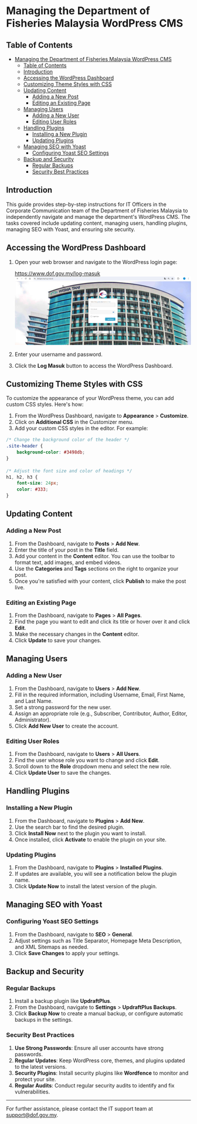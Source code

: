 # Managing the Department of Fisheries Malaysia WordPress CMS

## Table of Contents

- [Managing the Department of Fisheries Malaysia WordPress CMS](#managing-the-department-of-fisheries-malaysia-wordpress-cms)
  - [Table of Contents](#table-of-contents)
  - [Introduction](#introduction)
  - [Accessing the WordPress Dashboard](#accessing-the-wordpress-dashboard)
  - [Customizing Theme Styles with CSS](#customizing-theme-styles-with-css)
  - [Updating Content](#updating-content)
    - [Adding a New Post](#adding-a-new-post)
    - [Editing an Existing Page](#editing-an-existing-page)
  - [Managing Users](#managing-users)
    - [Adding a New User](#adding-a-new-user)
    - [Editing User Roles](#editing-user-roles)
  - [Handling Plugins](#handling-plugins)
    - [Installing a New Plugin](#installing-a-new-plugin)
    - [Updating Plugins](#updating-plugins)
  - [Managing SEO with Yoast](#managing-seo-with-yoast)
    - [Configuring Yoast SEO Settings](#configuring-yoast-seo-settings)
  - [Backup and Security](#backup-and-security)
    - [Regular Backups](#regular-backups)
    - [Security Best Practices](#security-best-practices)

## Introduction

This guide provides step-by-step instructions for IT Officers in the Corporate Communication team of the Department of Fisheries Malaysia to independently navigate and manage the department's WordPress CMS. The tasks covered include updating content, managing users, handling plugins, managing SEO with Yoast, and ensuring site security.

## Accessing the WordPress Dashboard

1. Open your web browser and navigate to the WordPress login page:
   
   https://www.dof.gov.my/log-masuk
   <br>
   ![alt text](screenshot-1.png)
   <br>
2. Enter your username and password.
3. Click the **Log Masuk** button to access the WordPress Dashboard.

## Customizing Theme Styles with CSS

To customize the appearance of your WordPress theme, you can add custom CSS styles. Here's how:

1. From the WordPress Dashboard, navigate to **Appearance** > **Customize**.
2. Click on **Additional CSS** in the Customizer menu.
3. Add your custom CSS styles in the editor. For example:

```css
/* Change the background color of the header */
.site-header {
    background-color: #3498db;
}

/* Adjust the font size and color of headings */
h1, h2, h3 {
    font-size: 24px;
    color: #333;
}
```

## Updating Content

### Adding a New Post

1. From the Dashboard, navigate to **Posts** > **Add New**.
2. Enter the title of your post in the **Title** field.
3. Add your content in the **Content** editor. You can use the toolbar to format text, add images, and embed videos.
4. Use the **Categories** and **Tags** sections on the right to organize your post.
5. Once you're satisfied with your content, click **Publish** to make the post live.

### Editing an Existing Page

1. From the Dashboard, navigate to **Pages** > **All Pages**.
2. Find the page you want to edit and click its title or hover over it and click **Edit**.
3. Make the necessary changes in the **Content** editor.
4. Click **Update** to save your changes.

## Managing Users

### Adding a New User

1. From the Dashboard, navigate to **Users** > **Add New**.
2. Fill in the required information, including Username, Email, First Name, and Last Name.
3. Set a strong password for the new user.
4. Assign an appropriate role (e.g., Subscriber, Contributor, Author, Editor, Administrator).
5. Click **Add New User** to create the account.

### Editing User Roles

1. From the Dashboard, navigate to **Users** > **All Users**.
2. Find the user whose role you want to change and click **Edit**.
3. Scroll down to the **Role** dropdown menu and select the new role.
4. Click **Update User** to save the changes.

## Handling Plugins

### Installing a New Plugin

1. From the Dashboard, navigate to **Plugins** > **Add New**.
2. Use the search bar to find the desired plugin.
3. Click **Install Now** next to the plugin you want to install.
4. Once installed, click **Activate** to enable the plugin on your site.

### Updating Plugins

1. From the Dashboard, navigate to **Plugins** > **Installed Plugins**.
2. If updates are available, you will see a notification below the plugin name.
3. Click **Update Now** to install the latest version of the plugin.

## Managing SEO with Yoast

### Configuring Yoast SEO Settings

1. From the Dashboard, navigate to **SEO** > **General**.
2. Adjust settings such as Title Separator, Homepage Meta Description, and XML Sitemaps as needed.
3. Click **Save Changes** to apply your settings.

## Backup and Security

### Regular Backups

1. Install a backup plugin like **UpdraftPlus**.
2. From the Dashboard, navigate to **Settings** > **UpdraftPlus Backups**.
3. Click **Backup Now** to create a manual backup, or configure automatic backups in the settings.

### Security Best Practices

1. **Use Strong Passwords**: Ensure all user accounts have strong passwords.
2. **Regular Updates**: Keep WordPress core, themes, and plugins updated to the latest versions.
3. **Security Plugins**: Install security plugins like **Wordfence** to monitor and protect your site.
4. **Regular Audits**: Conduct regular security audits to identify and fix vulnerabilities.

---

For further assistance, please contact the IT support team at [support@dof.gov.my](mailto:support@dof.gov.my).